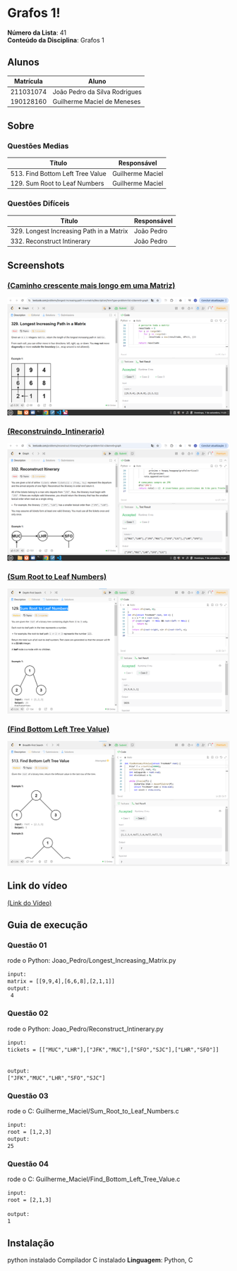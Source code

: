# Grafos 1!

**Número da Lista**: 41<br>
**Conteúdo da Disciplina**: Grafos 1<br>

## Alunos
|Matrícula | Aluno |
| -- | -- |
| 211031074 | João Pedro da Silva Rodrigues |
| 190128160 | Guilherme Maciel de Meneses |

## Sobre 
### Questões Medias
| Título | Responsável | 
| -- | -- | 
| 513. Find Bottom Left Tree Value | Guilherme Maciel | 
| 129. Sum Root to Leaf Numbers | Guilherme Maciel | 

### Questões Difíceis
| Título | Responsável | 
| -- | -- | 
|329. Longest Increasing Path in a Matrix  | João Pedro | 
| 332. Reconstruct Intinerary | João Pedro | 


## Screenshots
### [(Caminho crescente mais longo em uma Matriz)](https://leetcode.com/problems/longest-increasing-path-in-a-matrix/description/?envType=problem-list-v2&envId=graph)

![(Caminho crescente mais longo em uma Matriz)](/Imagens/Longest_Increasing_Matrix.png)

### [ (Reconstruindo_Intinerario)](https://leetcode.com/problems/reconstruct-itinerary/?envType=problem-list-v2&envId=graph)

![ (Reconstruindo_Intinerario)](/Imagens/Reconstruct_Intinerary.png)


### [(Sum Root to Leaf Numbers)](https://leetcode.com/problems/sum-root-to-leaf-numbers/description/?envType=problem-list-v2&envId=depth-first-search)

![(Sum Root to Leaf Numbers)](/Imagens/Sum_Root_to_Leaf.png)

### [(Find Bottom Left Tree Value)](https://leetcode.com/problems/find-bottom-left-tree-value/description/?envType=problem-list-v2&envId=breadth-first-search)

![(Find Bottom Left Tree Value)](/Imagens/Find_Bottom_Left_Tree_Value.png) 


## Link do vídeo

[(Link do Vídeo)](https://youtu.be/ufDo5FrG0Ts)


## Guia de execução

### Questão 01

rode o Python: Joao_Pedro/Longest_Increasing_Matrix.py

```
input: 
matrix = [[9,9,4],[6,6,8],[2,1,1]]
output: 
 4

```

### Questão 02

rode o Python: Joao_Pedro/Reconstruct_Intinerary.py

```
input: 
tickets = [["MUC","LHR"],["JFK","MUC"],["SFO","SJC"],["LHR","SFO"]]


output:
["JFK","MUC","LHR","SFO","SJC"]

```

### Questão 03

rode o C: Guilherme_Maciel/Sum_Root_to_Leaf_Numbers.c

```
input: 
root = [1,2,3]
output:
25

```

### Questão 04

rode o C: Guilherme_Maciel/Find_Bottom_Left_Tree_Value.c
```
input: 
root = [2,1,3]

output:
1

```

## Instalação 
python instalado
Compilador C instalado 
**Linguagem**: Python, C <br>
